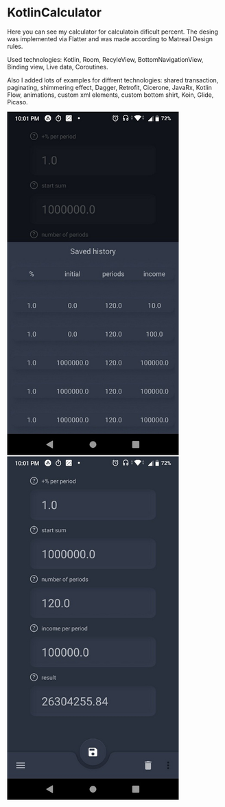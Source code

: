 # KotlinCalculator

Here you can see my calculator for calculatoin dificult percent.
The desing was implemented via Flatter and was made according to Matreail Design rules.

Used technologies: Kotlin, Room, RecyleView, BottomNavigationView, Binding view, Live data, Coroutines.

Also I added lots of examples for diffrent technologies: shared transaction, paginating, shimmering effect, Dagger, Retrofit, Cicerone, JavaRx, Kotlin Flow, animations, custom xml elements, custom bottom shirt, Koin, Glide, Picaso.

![history](screenshots/history.jpg)
![main_screen](screenshots/main_screen.jpg)
